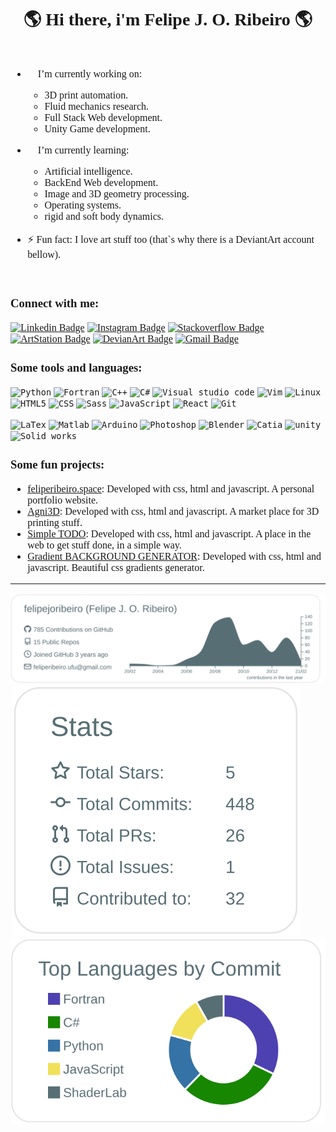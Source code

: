 <h1 align="center" style="font-family: 'Times', sans-serif;">🌎 Hi there, i'm Felipe J. O. Ribeiro 🌎 </h1>

<div style="font-size:1rem;display: flex;flex-direction: column; align-items:center;justify-content: center;font-family: 'Times', sans-serif;">


- 👨 I’m currently working on:
  - 3D print automation.
  - Fluid mechanics research.
  - Full Stack Web development.
  - Unity Game development.
  
- 👶 I’m currently learning:
  - Artificial intelligence.
  - BackEnd Web development.
  - Image and 3D geometry processing.
  - Operating systems.
  - rigid and soft body dynamics. 
  
- ⚡ Fun fact: I love art stuff too (that`s why there is a DeviantArt account bellow).

<div>

### Connect with me:

[![Linkedin Badge](https://img.shields.io/badge/-LinkedIn-blue?style=flat-square&logo=Linkedin&logoColor=white&link=https://https://www.linkedin.com/in/felipe-jose-oliveira-ribeiro-696680159/)](https://www.linkedin.com/in/felipejoribeiro)
[![Instagram Badge](https://img.shields.io/badge/-Instagram-C13584?style=flat-quare&labelColor=C13584&logo=instagram&logoColor=white&link=https://https://www.instagram.com/eduamaro.m/)](https://www.instagram.com/felipe_joribeiro/)
[![Stackoverflow Badge](https://img.shields.io/badge/-stackoverflow-orange?style=flat-quare&labelColor=orange&logo=stackoverflow&logoColor=white&link=https://https://stackoverflow.com/users/10725677/felipe-j-o-ribeiro)](https://stackoverflow.com/users/10725677/felipe-j-o-ribeiro)
[![ArtStation Badge](https://img.shields.io/badge/-ArtStation-2A79C6?style=flat-square&logo=ArtStation&logoColor=white&link=https://www.artstation.com/felipejoribeiro)](https://www.artstation.com/felipejoribeiro)
[![DevianArt Badge](https://img.shields.io/badge/-DeviantArt-2F4B2F?style=flat-square&logo=DeviantArt&logoColor=white&link=https://www.deviantart.com/felipejoseoliveira)](https://www.deviantart.com/felipejoseoliveira)
[![Gmail Badge](https://img.shields.io/badge/-Gmail-c14438?style=flat-square&logo=Gmail&logoColor=white&link=mailto:feliperibeiro.ufu@gmail.com)](mailto:feliperibeiro.ufu@gmail.com)

### Some tools and languages:
<code><img alt="Python" width="40px" src="https://external-content.duckduckgo.com/iu/?u=http%3A%2F%2Fclipart-library.com%2Fnew_gallery%2F289-2896071_python-logo-png-165709.png&f=1&nofb=1" /></code>
<code><img alt="Fortran" width="40px" src="https://external-content.duckduckgo.com/iu/?u=https%3A%2F%2Fkrvajalm.gallerycdn.vsassets.io%2Fextensions%2Fkrvajalm%2Flinter-gfortran%2F2.0.1%2F1540148929216%2FMicrosoft.VisualStudio.Services.Icons.Default&f=1&nofb=1" /></code>
<code><img alt="C++" width="40px" src="https://isocpp.org/files/img/cpp_logo.png" /></code>
<code><img alt="C#" width="40px" src="https://upload.wikimedia.org/wikipedia/commons/7/7a/C_Sharp_logo.svg" /></code>
<code><img alt="Visual studio code" width="40px" src="https://external-content.duckduckgo.com/iu/?u=https%3A%2F%2Fupload.wikimedia.org%2Fwikipedia%2Fcommons%2Fthumb%2F9%2F9a%2FVisual_Studio_Code_1.35_icon.svg%2F1200px-Visual_Studio_Code_1.35_icon.svg.png&f=1&nofb=1" /></code>
<code><img alt="Vim" width="40px" src="https://upload.wikimedia.org/wikipedia/commons/thumb/9/9f/Vimlogo.svg/1022px-Vimlogo.svg.png" /></code>
<code><img alt="Linux" width="40px" src="https://image.flaticon.com/icons/png/512/25/25719.png" /></code>
<code><img alt="HTML5" width="40px" src="https://image.flaticon.com/icons/svg/226/226269.svg" /></code>
<code><img alt="CSS" width="40px" src="https://image.flaticon.com/icons/svg/732/732190.svg" /></code>
<code><img alt="Sass" width="40px" src="https://sass-lang.com/assets/img/logos/logo-b6e1ef6e.svg" /></code>
<code><img alt="JavaScript" width="40px" src="https://cdn.worldvectorlogo.com/logos/javascript.svg" /></code>
<code><img alt="React" width="40px" src="https://cdn.worldvectorlogo.com/logos/react.svg" /></code>
<code><img alt="Git" width="40px" src="https://cdn.worldvectorlogo.com/logos/git-icon.svg" /></code>

[comment]: <> (<code><img alt="Deno" width="40px" src="https://upload.wikimedia.org/wikipedia/commons/thumb/8/84/Deno.svg/1200px-Deno.svg.png" /></code>
<code><img alt="NodeJs" width="40px" src="https://cdn.worldvectorlogo.com/logos/nodejs-icon.svg" /></code>
<code><img alt="SQL" width="40px" src="https://www.freepnglogos.com/uploads/logo-mysql-png/logo-mysql-mysql-logo-png-images-are-download-crazypng-15.png" /></code>
<code><img alt="php" width="40px" src="https://www.iconfinder.com/data/icons/popular-services-brands/512/php-512.png" /></code>
<code><img alt="Apache2" width="40px" src="https://7-views.com/wp-content/uploads/2018/10/images_icons_products_products_apache_logo_v2-2.png" /></code>
<code><img alt="WireShark" width="40px" src="https://icons.iconarchive.com/icons/papirus-team/papirus-apps/512/wireshark-icon.png" /></code>)

<code><img alt="LaTex" width="40px" src="https://external-content.duckduckgo.com/iu/?u=http%3A%2F%2Fupload.wikimedia.org%2Fwikipedia%2Fcommons%2Fthumb%2F9%2F95%2FTeXShop_icon.png%2F600px-TeXShop_icon.png&f=1&nofb=1" /></code>
<code><img alt="Matlab" width="40px" src="https://external-content.duckduckgo.com/iu/?u=https%3A%2F%2Fmatlababc.files.wordpress.com%2F2015%2F08%2Fmatlab_logo.png&f=1&nofb=1" /></code>
<code><img alt="Arduino" width="40px" src="https://seeklogo.com/images/A/arduino-logo-BC7CBC1DAA-seeklogo.com.png" /></code>
<code><img alt="Photoshop" width="40px" src="https://cdn.worldvectorlogo.com/logos/photoshop-cc.svg" /></code>
<code><img alt="Blender" width="40px" src="https://external-content.duckduckgo.com/iu/?u=https%3A%2F%2Fupload.wikimedia.org%2Fwikipedia%2Fcommons%2Fthumb%2F0%2F0c%2FBlender_logo_no_text.svg%2F1252px-Blender_logo_no_text.svg.png&f=1&nofb=1" /></code>
<code><img alt="Catia" width="40px" src="https://external-content.duckduckgo.com/iu/?u=https%3A%2F%2Fupload.wikimedia.org%2Fwikipedia%2Fde%2Fthumb%2F6%2F6b%2FCATIA_logo.svg%2F616px-CATIA_logo.svg.png&f=1&nofb=1" /></code>
<code><img alt="unity" width="40px" src="https://cdn.freebiesupply.com/logos/large/2x/unity-69-logo-black-and-white.png" /></code>
<code><img alt="Solid works" width="40px" src="https://encrypted-tbn0.gstatic.com/images?q=tbn:ANd9GcTB2huTD4pgnil4JWcoWyejZUoH1gn3Oo9Iyw&usqp=CAU"/></code>




### Some fun projects:
- [feliperibeiro.space](https://feliperibeiro.space/): Developed with css, html and javascript. A personal portfolio website.
- [Agni3D](http://agni3d.com/): Developed with css, html and javascript. A market place for 3D printing stuff.
- [Simple TODO](https://felipejoribeiro.github.io/simple_todo/): Developed with css, html and javascript. A place in the web to get stuff done, in a simple way.
- [Gradient BACKGROUND GENERATOR](https://felipejoribeiro.github.io/simple_back_ground_picker/): Developed with css, html and javascript. Beautiful css gradients generator.

---

[![](./profile-summary-card-output/default/0-profile-details.svg)](https://github.com/vn7n24fzkq/github-profile-summary-cards)
![![](./profile-summary-card-output/default/1-repos-per-language.svg)](https://github.com/vn7n24fzkq/github-profile-summary-cards)
[![](./profile-summary-card-output/default/3-stats.svg)](https://github.com/vn7n24fzkq/github-profile-summary-cards)
[![](./profile-summary-card-output/default/2-most-commit-language.svg)](https://github.com/vn7n24fzkq/github-profile-summary-cards)

[comment]: <a href="https://github.com/anuraghazra/github-readme-stats">
[comment]:   <img align="left" src="https://github-readme-stats.vercel.app/api?username=felipejoribeiro&show_icons=true&hide_border=true&count_private=true&hide=issues" />
[comment]: </a> 

